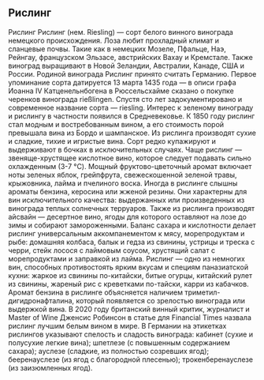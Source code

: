 ## Рислинг 

Рислинг
Рислинг (нем. Riesling) — сорт белого винного винограда немецкого происхождения. Лоза любит прохладный климат и сланцевые почвы. Такие как в немецких Мозеле, Пфальце, Наэ, Рейнгау, французском Эльзасе, австрийских Вахау и Кремстале.
Также виноград выращивают в Новой Зеландии, Австралии, Канаде, США и России.
Родиной винограда Рислинг принято считать Германию. Первое упоминание сорта датируется 13 марта 1435 года — в описи графа Иоанна IV Катценельнбогена в Рюссельсхайме сказано о покупке черенков винограда rießlingen. Спустя сто лет задокументировано и современное название сорта — riesling.
Интерес к зеленому винограду и рислингу в частности появился в Средневековье. К 1850 году рислинг стал модным и востребованным вином, а его стоимость порой превышала вина из Бордо и шампанское.
Из рислинга производят сухие и сладкие, тихие и игристые вина. Сорт редко купажируют и выдерживают в бочках в исключительных случаях.
Чаще рислинг — звеняще-хрустящее кислотное вино, которое следует подавать сильно охлажденным (3-7 °C). Мощный фруктово-цветочный аромат включает ноты зеленых яблок, грейпфрута, свежескошенной зеленой травы, крыжовника, лайма и пчелиного воска.
Иногда в рислинге слышны ароматы бензина, керосина или жженой резины. Они характерны для вин исключительного качества: выдержанных или произведенных из винограда теплых солнечных терруаров.
Также из рислинга производят айсвайн — десертное вино, ягоды для которого оставляют на лозе до зимы и собирают замороженными.
Баланс сахара и кислотности делает рислинг универсальным аккомпанементом к мясу, морепродуктам и рыбе: домашняя колбаса, балык и гедза из свинины, устрицы и треска с черри, стейк лосося с лаймовым соусом, хрустящий салат с морепродуктами и заправкой из лайма.
Рислинг — одно из немногих вин, способных противостоять ярким вкусам и специям паназиатской кухни: жаркое из свинины по-китайски, битые огурцы, китайский рулет из свинины, жареный рис с креветками по-тайски, карри из кабачков.
Аромат бензина в рислинге объясняется наличием триметил-дигидронафталина, который появляется со зрелостью винограда или выдержкой вина.
В 2020 году британский винный критик, журналист и Master of Wine Дженсис Робинсон в статье для Financial Times назвала рислинг лучшим белым вином в мире.
В Германии на этикетках рислингов указывают спелость и сладость винограда: кабинет (сухие и полусухие легкие вина); шпетлезе (с повышенным содержанием сахара); ауслезе (сладкие, из полностью созревших ягод); бееренауслезе (из ягод с благородной плесенью); трокенберенауслезе (из заизюмленных ягод).
